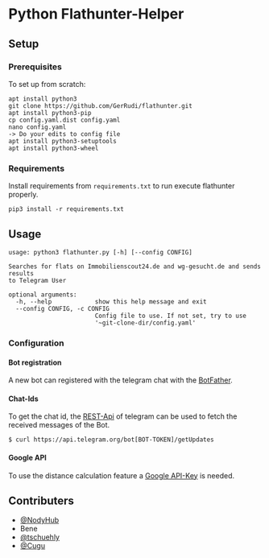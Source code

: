 # Python Flathunter-Helper

## Setup


### Prerequisites
To set up from scratch: 
```
apt install python3
git clone https://github.com/GerRudi/flathunter.git
apt install python3-pip
cp config.yaml.dist config.yaml
nano config.yaml
-> Do your edits to config file
apt install python3-setuptools
apt install python3-wheel

```



### Requirements
Install requirements from ```requirements.txt``` to run execute flathunter properly.
```
pip3 install -r requirements.txt
```

## Usage
```
usage: python3 flathunter.py [-h] [--config CONFIG]

Searches for flats on Immobilienscout24.de and wg-gesucht.de and sends results
to Telegram User

optional arguments:
  -h, --help            show this help message and exit
  --config CONFIG, -c CONFIG
                        Config file to use. If not set, try to use
                        '~git-clone-dir/config.yaml'

```

### Configuration

#### Bot registration
A new bot can registered with the telegram chat with the [BotFather](https://telegram.me/BotFather).

#### Chat-Ids
To get the chat id, the [REST-Api](https://core.telegram.org/bots/api) of telegram can be used to fetch the received messages of the Bot.
```
$ curl https://api.telegram.org/bot[BOT-TOKEN]/getUpdates
```

#### Google API
To use the distance calculation feature a [Google API-Key](https://developers.google.com/maps/documentation/javascript/get-api-key) is needed.


## Contributers
- [@NodyHub](https://github.com/NodyHub)
- Bene
- [@tschuehly](https://github.com/tschuehly)
- [@Cugu](https://github.com/Cugu)


